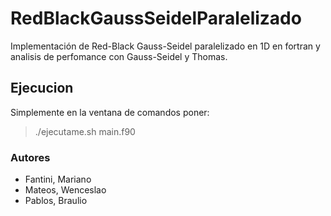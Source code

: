 # RedBlackGaussSeidelParalelizado
Implementación de Red-Black Gauss-Seidel paralelizado en 1D en fortran y analisis de perfomance con Gauss-Seidel y Thomas.

## Ejecucion
Simplemente en la ventana de comandos poner:
> ./ejecutame.sh main.f90

### Autores
- Fantini, Mariano
- Mateos, Wenceslao
- Pablos, Braulio

